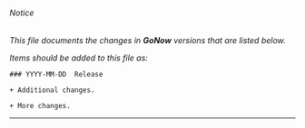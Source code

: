 ###### Notice

*This file documents the changes in ***GoNow*** versions that are
listed below.*

*Items should be added to this file as:*

	### YYYY-MM-DD  Release

	+ Additional changes.

	+ More changes.

* * *


